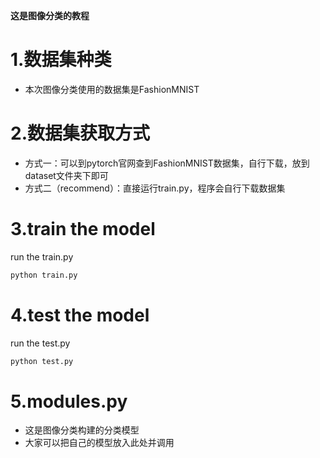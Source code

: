 **这是图像分类的教程**
# 1.数据集种类
- 本次图像分类使用的数据集是FashionMNIST
# 2.数据集获取方式
- 方式一：可以到pytorch官网查到FashionMNIST数据集，自行下载，放到dataset文件夹下即可
- 方式二（recommend）：直接运行train.py，程序会自行下载数据集

# 3.train the model
run the train.py
```Python
python train.py
```

# 4.test the model
run the test.py
```Python
python test.py
```
# 5.modules.py
- 这是图像分类构建的分类模型
- 大家可以把自己的模型放入此处并调用
